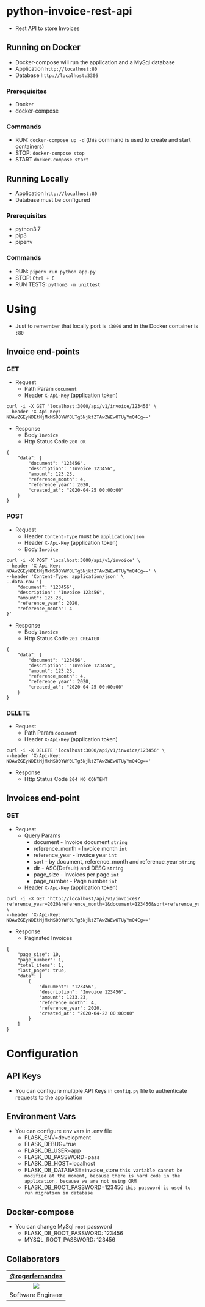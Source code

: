 # python-invoice-rest-api
- Rest API to store Invoices

## Running on Docker
- Docker-compose will run the application and a MySql database
- Application `http://localhost:80`
- Database `http://localhost:3306`

### Prerequisites
- Docker
- docker-compose

### Commands
- RUN: `docker-compose up -d` (this command is used to create and start containers)
- STOP: `docker-compose stop`
- START `docker-compose start`

## Running Locally
- Application `http://localhost:80`
- Database must be configured

### Prerequisites
- python3.7
- pip3
- pipenv

### Commands
- RUN: `pipenv run python app.py`
- STOP: `Ctrl + C`
- RUN TESTS: `python3 -m unittest`

# Using
 - Just to remember that locally port is `:3000` and in the Docker container is `:80`
## Invoice end-points

### GET
- Request
    - Path Param `document`
    - Header `X-Api-Key` (application token)
```
curl -i -X GET 'localhost:3000/api/v1/invoice/123456' \
--header 'X-Api-Key: NDAwZGEyNDEtMjMxMS00YWY0LTg5NjktZTAwZWEwOTUyYmQ4Cg=='
```
- Response
    - Body `Invoice`
    - Http Status Code `200 OK`
```
{
    "data": {
        "document": "123456",
        "description": "Invoice 123456",
        "amount": 123.23,
        "reference_month": 4,
        "reference_year": 2020,
        "created_at": "2020-04-25 00:00:00"
    }
}
```

### POST
- Request
    - Header `Content-Type` must be `application/json`
    - Header `X-Api-Key` (application token)
    - Body `Invoice`
```
curl -i -X POST 'localhost:3000/api/v1/invoice' \
--header 'X-Api-Key: NDAwZGEyNDEtMjMxMS00YWY0LTg5NjktZTAwZWEwOTUyYmQ4Cg==' \
--header 'Content-Type: application/json' \
--data-raw '{
    "document": "123456",
    "description": "Invoice 123456",
    "amount": 123.23,
    "reference_year": 2020,
    "reference_month": 4
}'
```
 - Response
    - Body `Invoice`
    - Http Status Code `201 CREATED`
```
{
    "data": {
        "document": "123456",
        "description": "Invoice 123456",
        "amount": 123.23,
        "reference_month": 4,
        "reference_year": 2020,
        "created_at": "2020-04-25 00:00:00"
    }
}
```

### DELETE
- Request
    - Path Param `document`
    - Header `X-Api-Key` (application token)
```
curl -i -X DELETE 'localhost:3000/api/v1/invoice/123456' \
--header 'X-Api-Key: NDAwZGEyNDEtMjMxMS00YWY0LTg5NjktZTAwZWEwOTUyYmQ4Cg=='
```
- Response
    - Http Status Code `204 NO CONTENT`
    
## Invoices end-point

### GET
- Request
    - Query Params
        - document - Invoice document `string`
        - reference_month - Invoice month `int`
        - reference_year - Invoice year `int`
        - sort - by document, reference_month and reference_year `string`
        - dir - ASC(Default) and DESC `string`
        - page_size - Invoices per page `int`
        - page_number - Page number `int`
    - Header `X-Api-Key` (application token)
```
curl -i -X GET 'http://localhost/api/v1/invoices?reference_year=2020&reference_month=1&document=123456&sort=reference_year&dir=desc&page_size=10&page_number=1' \
--header 'X-Api-Key: NDAwZGEyNDEtMjMxMS00YWY0LTg5NjktZTAwZWEwOTUyYmQ4Cg=='
```
- Response
     - Paginated Invoices
```
{
    "page_size": 10,
    "page_number": 1,
    "total_items": 1,
    "last_page": true,
    "data": [
        {
            "document": "123456",
            "description": "Invoice 123456",
            "amount": 1233.23,
            "reference_month": 4,
            "reference_year": 2020,
            "created_at": "2020-04-22 00:00:00"
        }
    ]
}
```

# Configuration
## API Keys
- You can configure multiple API Keys in `config.py` file to authenticate requests to the application

## Environment Vars
- You can configure env vars in .env file
    - FLASK_ENV=development
    - FLASK_DEBUG=true
    - FLASK_DB_USER=app
    - FLASK_DB_PASSWORD=pass
    - FLASK_DB_HOST=localhost
    - FLASK_DB_DATABASE=invoice_store `this variable cannot be modified at the moment, because there is hard code in the application, because we are not using ORM` 
    - FLASK_DB_ROOT_PASSWORD=123456 `this password is used to run migration in database`

## Docker-compose
- You can change MySql `root` password
    - FLASK_DB_ROOT_PASSWORD: 123456
    - MYSQL_ROOT_PASSWORD: 123456
    
## Collaborators
| [@rogerfernandes][rogerfernandes] |
| :-------------------------------: |
|       ![][p_rogerfernandes]       |
|         Software Engineer         |

[rogerfernandes]: http://github.com/rogerfernandes
[p_rogerfernandes]: https://avatars0.githubusercontent.com/u/4138825?v=4&s=100